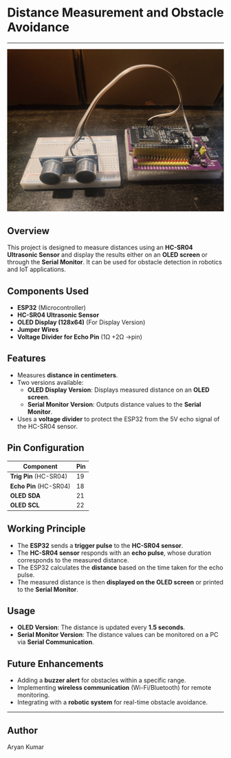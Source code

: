 # Distance Measurement and Obstacle Avoidance
---
![Project Image](image1.jpeg)  

## Overview
This project is designed to measure distances using an **HC-SR04 Ultrasonic Sensor** and display the results either on an **OLED screen** or through the **Serial Monitor**. It can be used for obstacle detection in robotics and IoT applications.

## Components Used
- **ESP32** (Microcontroller)
- **HC-SR04 Ultrasonic Sensor**
- **OLED Display (128x64)** (For Display Version)
- **Jumper Wires**
- **Voltage Divider for Echo Pin** (1Ω +2Ω ->pin)

## Features
- Measures **distance in centimeters**.
- Two versions available:
  - **OLED Display Version**: Displays measured distance on an **OLED screen**.
  - **Serial Monitor Version**: Outputs distance values to the **Serial Monitor**.
- Uses a **voltage divider** to protect the ESP32 from the 5V echo signal of the HC-SR04 sensor.

## Pin Configuration
| Component    | Pin |
|-------------|-----|
| **Trig Pin** (HC-SR04)  | 19  |
| **Echo Pin** (HC-SR04)  | 18  |
| **OLED SDA**            | 21  |
| **OLED SCL**            | 22  |

## Working Principle
- The **ESP32** sends a **trigger pulse** to the **HC-SR04 sensor**.
- The **HC-SR04 sensor** responds with an **echo pulse**, whose duration corresponds to the measured distance.
- The ESP32 calculates the **distance** based on the time taken for the echo pulse.
- The measured distance is then **displayed on the OLED screen** or printed to the **Serial Monitor**.

## Usage
- **OLED Version**: The distance is updated every **1.5 seconds**.
- **Serial Monitor Version**: The distance values can be monitored on a PC via **Serial Communication**.

## Future Enhancements
- Adding a **buzzer alert** for obstacles within a specific range.
- Implementing **wireless communication** (Wi-Fi/Bluetooth) for remote monitoring.
- Integrating with a **robotic system** for real-time obstacle avoidance.
---
## Author
Aryan Kumar